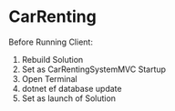 # CarRenting

Before Running Client:
1. Rebuild Solution
2. Set as CarRentingSystemMVC Startup
3. Open Terminal
4. dotnet ef database update
5. Set as launch of Solution
